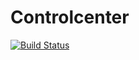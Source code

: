 # Controlcenter

[![Build Status](https://travis-ci.org/yetu/controlcenter.svg?branch=master)](https://travis-ci.org/yetu/controlcenter)

